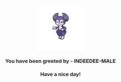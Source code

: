 <p align="center">
            <img src="https://raw.githubusercontent.com/PokeAPI/sprites/master/sprites/pokemon/876.png" width="150" height="150">
          </p>
          <h3 align="center">You have been greeted by - <b>INDEEDEE-MALE</b></h3>
          <h3 align="center">Have a nice day!</h3>
